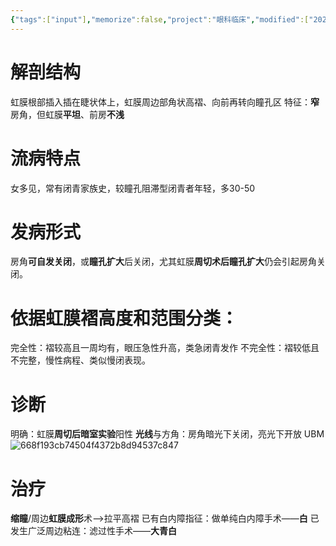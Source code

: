 ```yaml
---
{"tags":["input"],"memorize":false,"project":"眼科临床","modified":["2025-06-30","2025-06-26"],"dg-publish":true,"permalink":"/boxes//","dgPassFrontmatter":true}
---
```


# 解剖结构
虹膜根部插入插在睫状体上，虹膜周边部角状高褶、向前再转向瞳孔区
特征：**窄**房角，但虹膜**平坦**、前房**不浅**

# 流病特点
女多见，常有闭青家族史，较瞳孔阻滞型闭青者年轻，多30-50
# 发病形式
房角**可自发关闭**，或**瞳孔扩大**后关闭，尤其虹膜**周切术后瞳孔扩大**仍会引起房角关闭。

# 依据虹膜褶高度和范围分类：
完全性：褶较高且一周均有，眼压急性升高，类急闭青发作
不完全性：褶较低且不完整，慢性病程、类似慢闭表现。

# 诊断
明确：虹膜**周切后暗室实验**阳性
**光线**与方角：房角暗光下关闭，亮光下开放
UBM
![668f193cb74504f4372b8d94537c847](https://typora-notepic.oss-cn-shanghai.aliyuncs.com/668f193cb74504f4372b8d94537c847.jpg)


# 治疗
**缩瞳**/周边**虹膜成形**术-->拉平高褶
已有白内障指征：做单纯白内障手术——**白**
已发生广泛周边粘连：滤过性手术——**大青白**

